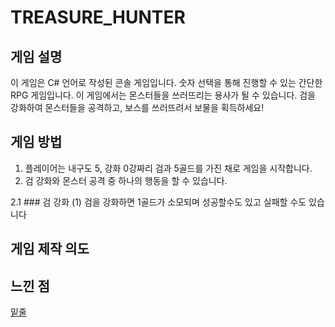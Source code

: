 # TREASURE_HUNTER

## 게임 설명
이 게임은 C# 언어로 작성된 콘솔 게임입니다.
숫자 선택을 통해 진행할 수 있는 간단한 RPG 게임입니다.
이 게임에서는 몬스터들을 쓰러뜨리는 용사가 될 수 있습니다.
검을 강화하여 몬스터들을 공격하고, 보스를 쓰러뜨려서 보물을 획득하세요!

## 게임 방법
1. 플레이어는 내구도 5, 강화 0강짜리 검과 5골드를 가진 채로 게임을 시작합니다.
2. 검 강화와 몬스터 공격 중 하나의 행동을 할 수 있습니다.

2.1 ### 검 강화
(1) 검을 강화하면 1골드가 소모되며 성공할수도 있고 실패할 수도 있습니다

## 게임 제작 의도

## 느낀 점
<u>밑줄</u>

